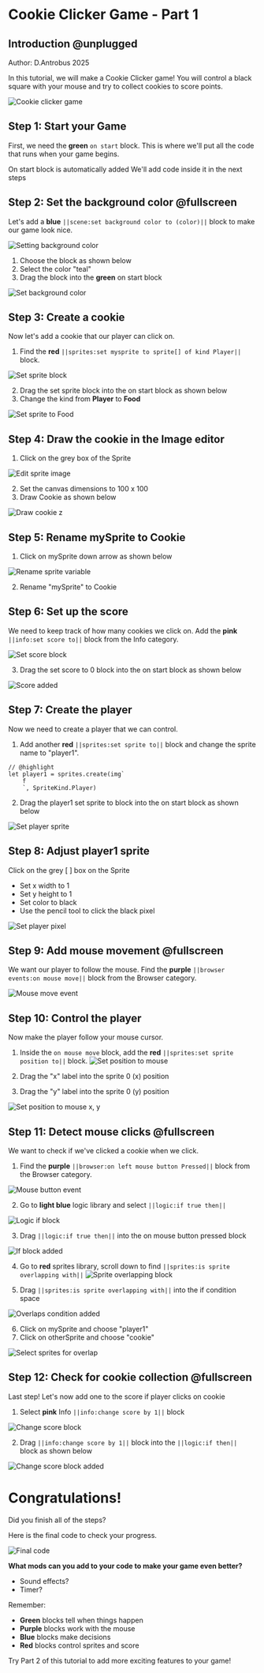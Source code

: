 # Cookie Clicker Game - Part 1

## Introduction @unplugged
Author:
D.Antrobus 2025

In this tutorial, we will make a Cookie Clicker game! You will control a black square with your mouse and try to collect cookies to score points.

![Cookie clicker game](https://raw.githubusercontent.com/ictadg1/makecode-tutorial-images/refs/heads/main/clicker/cookie-part1-preview.png)


## Step 1: Start your Game
First, we need the **green** `on start` block. This is where we'll put all the code that runs when your game begins.

On start block is automatically added
We'll add code inside it in the next steps

## Step 2: Set the background color @fullscreen

Let's add a **blue** `||scene:set background color to (color)||` block to make our game look nice.

![Setting background color](https://raw.githubusercontent.com/ictadg1/makecode-tutorial-images/refs/heads/main/common/cookie-set-background.png)

1. Choose the block as shown below
2. Select the color "teal"
3. Drag the block into the **green** on start block 

![Set background color](https://raw.githubusercontent.com/ictadg1/makecode-tutorial-images/refs/heads/main/clicker/cookie-background-color.png)

## Step 3: Create a cookie 
Now let's add a cookie that our player can click on. 

1. Find the **red** `||sprites:set mysprite to sprite[] of kind Player||` block.

![Set sprite block](https://raw.githubusercontent.com/ictadg1/makecode-tutorial-images/refs/heads/main/common/cookie-set-sprite.png)

2. Drag the set sprite block into the on start block as shown below
3. Change the kind from **Player** to **Food**

![Set sprite to Food](https://raw.githubusercontent.com/ictadg1/makecode-tutorial-images/refs/heads/main/clicker/cookie-sprite-food.PNG)

## Step 4: Draw the cookie in the Image editor

1. Click on the grey box of the Sprite

![Edit sprite image](https://raw.githubusercontent.com/ictadg1/makecode-tutorial-images/refs/heads/main/common/cookie-edit-sprite.png)

2. Set the canvas dimensions to 100 x 100 
3. Draw Cookie as shown below

![Draw cookie](https://raw.githubusercontent.com/ictadg1/makecode-tutorial-images/refs/heads/main/clicker/cookie-draw-sprite.png)
z
## Step 5: Rename mySprite to Cookie

1. Click on mySprite down arrow as shown below

![Rename sprite variable](https://raw.githubusercontent.com/ictadg1/makecode-tutorial-images/refs/heads/main/common/cookie-rename-variable.png)

2. Rename "mySprite" to Cookie

## Step 6: Set up the score 

We need to keep track of how many cookies we click on. Add the **pink** `||info:set score to||` block from the Info category.

![Set score block](https://raw.githubusercontent.com/ictadg1/makecode-tutorial-images/refs/heads/main/common/cookie-set-score.png)

3. Drag the set score to 0 block into the on start block as shown below

![Score added](https://raw.githubusercontent.com/ictadg1/makecode-tutorial-images/refs/heads/main/clicker/cookie-score-added.png)

## Step 7: Create the player

Now we need to create a player that we can control. 

1. Add another **red** `||sprites:set sprite to||` block and change the sprite name to "player1".
```block
// @highlight
let player1 = sprites.create(img`
    f 
    `, SpriteKind.Player)
```

2. Drag the player1 set sprite to block into the on start block as shown below 

![Set player sprite](https://raw.githubusercontent.com/ictadg1/makecode-tutorial-images/refs/heads/main/clicker/cookie-set-player.png)

## Step 8: Adjust player1 sprite

Click on the grey [ ] box on the Sprite
- Set x width to 1
- Set y height to 1
- Set color to black
- Use the pencil tool to click the black pixel

![Set player pixel](https://raw.githubusercontent.com/ictadg1/makecode-tutorial-images/refs/heads/main/clicker/cookie-player-pixel.png)

## Step 9: Add mouse movement @fullscreen

We want our player to follow the mouse. Find the **purple** `||browser events:on mouse move||` block from the Browser category.

![Mouse move event](https://raw.githubusercontent.com/ictadg1/makecode-tutorial-images/refs/heads/main/common/cookie-mouse-move.png)

## Step 10: Control the player

Now make the player follow your mouse cursor. 
1. Inside the `on mouse move` block, add the **red** `||sprites:set sprite position to||` block.
![Set position to mouse](https://raw.githubusercontent.com/ictadg1/makecode-tutorial-images/refs/heads/main/common/cookie-set-position.png)

2. Drag the "x" label into the sprite 0 (x) position
3. Drag the "y" label into the sprite 0 (y) position 

![Set position to mouse x, y](https://raw.githubusercontent.com/ictadg1/makecode-tutorial-images/refs/heads/main/clicker/cookie-set-position.gif)

## Step 11: Detect mouse clicks @fullscreen

We want to check if we've clicked a cookie when we click. 

1. Find the **purple** `||browser:on left mouse button Pressed||` block from the Browser category.

![Mouse button event](https://raw.githubusercontent.com/ictadg1/makecode-tutorial-images/refs/heads/main/common/cookie-mouse-button.png)

2. Go to **light blue** logic library and select `||logic:if true then||`

![Logic if block](https://raw.githubusercontent.com/ictadg1/makecode-tutorial-images/refs/heads/main/common/cookie-logic-if.png)

3. Drag `||logic:if true then||` into the on mouse button pressed block

![If block added](https://raw.githubusercontent.com/ictadg1/makecode-tutorial-images/refs/heads/main/clicker/cookie-if-added.png)

4. Go to **red** sprites library, scroll down to find `||sprites:is sprite overlapping with||`
![Sprite overlapping block](https://raw.githubusercontent.com/ictadg1/makecode-tutorial-images/refs/heads/main/clicker/cookie-sprite-overlaps.png)

5. Drag `||sprites:is sprite overlapping with||` into the if condition space

![Overlaps condition added](https://raw.githubusercontent.com/ictadg1/makecode-tutorial-images/refs/heads/main/common/cookie-overlaps-added.png)

6. Click on mySprite and choose "player1"
7. Click on otherSprite and choose "cookie"

![Select sprites for overlap](https://raw.githubusercontent.com/ictadg1/makecode-tutorial-images/refs/heads/main/clicker/cookie-select-sprites.png)

## Step 12: Check for cookie collection @fullscreen

Last step! Let's now add one to the score if player clicks on cookie

1. Select **pink** Info `||info:change score by 1||` block

![Change score block](https://raw.githubusercontent.com/ictadg1/makecode-tutorial-images/refs/heads/main/common/cookie-change-score.png)

2. Drag `||info:change score by 1||` block into the `||logic:if then||` block as shown below

![Change score block added](https://raw.githubusercontent.com/ictadg1/makecode-tutorial-images/refs/heads/main/clicker/cookie-change-score-added.png)

# Congratulations!

Did you finish all of the steps?

Here is the final code to check your progress.

![Final code](https://raw.githubusercontent.com/ictadg1/makecode-tutorial-images/refs/heads/main/clicker/cookie-part1-final.png)

**What mods can you add to your code to make your game even better?**

- Sound effects?
- Timer?

Remember:
* **Green** blocks tell when things happen
* **Purple** blocks work with the mouse
* **Blue** blocks make decisions
* **Red** blocks control sprites and score

Try Part 2 of this tutorial to add more exciting features to your game!